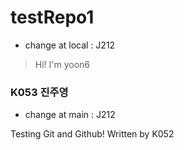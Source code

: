 # testRepo1

- change at local : J212

> Hi! I'm yoon6

### K053 진주영

- change at main : J212

Testing Git and Github!
Written by K052
